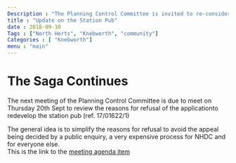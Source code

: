 ```yaml
---
Description : "The Planning Control Committee is invited to re-consider its reasons for refusual of the Station Pub Application"
title : "Update on the Station Pub"
date : 2018-09-10
Tags : ["North Herts", "Knebworth", "community"]
Categories : [ "Knebworth"]
menu : "main"
---
```


# The Saga Continues

The next meeting of the Planning Control Committee is due to meet on Thursday 20th Sept to review the reasons for refusal of the applicationto redevelop the station pub (ref. 17/01622/1)

The general idea is to simplify the reasons for refusal to avoid the appeal being decided by a public enquiry, a very expensive process for NHDC and for everyone else.  
This is the link to the [meeting agenda item](https://democracy.north-herts.gov.uk/ieListDocuments.aspx?CId=151&MId=2051&Ver=4#AI2136)
